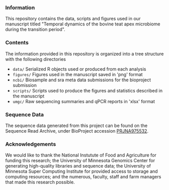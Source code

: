 ### Information
This repository contains the data, scripts and figures used in our manuscript titled "Temporal dynamics of the bovine teat apex microbiome during the transition period".

### Contents
The information provided in this repository is organized into a tree structure with the following directories
- `data/` Serialized R objects used or produced from each analysis
- `figures/` Figures used in the manuscript saved in 'png' format
- `ncbi/` Biosample and sra meta data submissions for the bioproject submission
- `scripts/` Scripts used to produce the figures and statistics described in the manuscript
- `umgc/` Raw sequencing summaries and qPCR reports in 'xlsx' format

### Sequence Data
The sequence data generated from this project can be found on the Sequence Read Archive, under BioProject accession [PRJNA975532](https://www.ncbi.nlm.nih.gov/bioproject/PRJNA975532).

### Acknowledgements
We would like to thank the National Instutute of Food and Agriculture for funding this research; the University of Minnesota Genomics Center for generating high-quality libraries and sequence data; the University of Minnesota Super Computing Institute for provided access to storage and computing resources; and the numerous, faculty, staff and farm managers that made this research possible.

